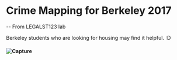 # Crime Mapping for Berkeley 2017

-- From LEGALST123 lab 

Berkeley students who are looking for housing may find it helpful. :D

#### ![Capture](capture.png)
